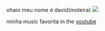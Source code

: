 ohaio meu nome é david(moleira) 
![](
https://imgur.io/gallery/8hV56)

minha music favorita in the [youtube](https://youtu.be/HYCUQyEkvno)

